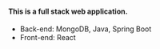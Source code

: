 #### This is a full stack web application.
- Back-end: MongoDB, Java, Spring Boot
- Front-end: React
